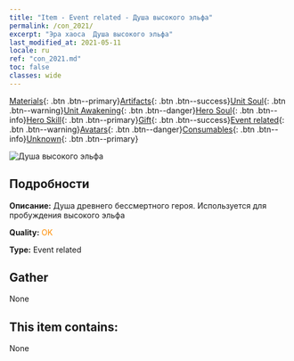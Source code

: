 ```yaml
---
title: "Item - Event related - Душа высокого эльфа"
permalink: /con_2021/
excerpt: "Эра хаоса  Душа высокого эльфа"
last_modified_at: 2021-05-11
locale: ru
ref: "con_2021.md"
toc: false
classes: wide
---
```

 [Materials](/ItemsRU/){: .btn .btn--primary}[Artifacts](/ItemsRU/Artifacts/){: .btn .btn--success}[Unit Soul](/ItemsRU/UnitSoul/){: .btn .btn--warning}[Unit Awakening](/ItemsRU/UnitAwakening/){: .btn .btn--danger}[Hero Soul](/ItemsRU/HeroSoul/){: .btn .btn--info}[Hero Skill](/ItemsRU/HeroSkill/){: .btn .btn--primary}[Gift](/ItemsRU/Gift/){: .btn .btn--success}[Event related](/ItemsRU/Events/){: .btn .btn--warning}[Avatars](/ItemsRU/Avatars/){: .btn .btn--danger}[Consumables](/ItemsRU/Consumables/){: .btn .btn--info}[Unknown](/ItemsRU/Unknown/){: .btn .btn--primary}

 ![Душа высокого эльфа](/images/t/juexing_203.png)

## Подробности
 **Описание:** Душа древнего бессмертного героя. Используется для пробуждения высокого эльфа

 **Quality:** <span style="color: #FF8C00">OK</span>

 **Type:** Event related

## Gather

  None

## This item contains:

  None

